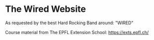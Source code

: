 # The Wired Website

As requested by the best Hard Rocking Band around: "WIRED"

Course material from The EPFL Extension School: https://exts.epfl.ch/


